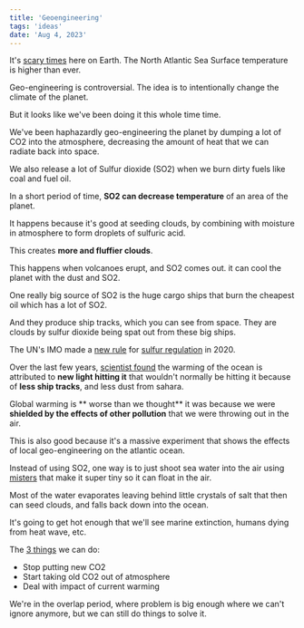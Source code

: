```yaml
---
title: 'Geoengineering'
tags: 'ideas'
date: 'Aug 4, 2023'
---
```


It's [scary times](https://www.youtube.com/watch?v=dk8pwE3IByg) here on Earth. The North Atlantic Sea Surface temperature is higher than ever.

Geo-engineering is controversial. The idea is to intentionally change the climate of the planet.

But it looks like we've been doing it this whole time time.

We've been haphazardly geo-engineering the planet by dumping a lot of CO2 into the atmosphere, decreasing the amount of heat that we can radiate back into space.

We also release a lot of Sulfur dioxide (SO2) when we burn dirty fuels like coal and fuel oil.

In a short period of time, **SO2 can decrease temperature** of an area of the planet.

It happens because it's good at seeding clouds, by combining with moisture in atmosphere to form droplets of sulfuric acid.

This creates **more and fluffier clouds**.

This happens when volcanoes erupt, and SO2 comes out. it can cool the planet with the dust and SO2.

One really big source of SO2 is the huge cargo ships that burn the cheapest oil which has a lot of SO2.

And they produce ship tracks, which you can see from space. They are clouds by sulfur dioxide being spat out from these big ships.

The UN's IMO made a [new rule](https://zenodo.org/record/7864530) for [sulfur regulation](https://www.science.org/doi/10.1126/sciadv.abn7988) in 2020.

Over the last few years, [scientist found](https://www.science.org/content/article/changing-clouds-unforeseen-test-geoengineering-fueling-record-ocean-warmth) the warming of the ocean is attributed to **new light hitting it** that wouldn't normally be hitting it because of **less ship tracks**, and less dust from sahara.

Global warming is ** worse than we thought** it was because we were **shielded by the effects of other pollution** that we were throwing out in the air.

This is also good because it's a massive experiment that shows the effects of local geo-engineering on the atlantic ocean.

Instead of using SO2, one way is to just shoot sea water into the air using [misters](https://www.emicontrols.com/en-us/) that make it super tiny so it can float in the air.

Most of the water evaporates leaving behind little crystals of salt that then can seed clouds, and falls back down into the ocean.

It's going to get hot enough that we'll see marine extinction, humans dying from heat wave, etc.

The [3 things](https://youtu.be/dk8pwE3IByg?t=302) we can do:

- Stop putting new CO2
- Start taking old CO2 out of atmosphere
- Deal with impact of current warming

We're in the overlap period, where problem is big enough where we can't ignore anymore, but we can still do things to solve it.
